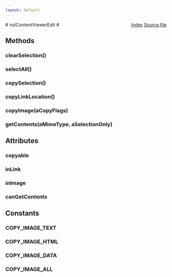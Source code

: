 ```yaml
---
layout: default
---
```

<div class='links' style='float:right'><a href="../index.html">Index</a>
<a href="http://dxr.mozilla.org/mozilla-central/source/docshell/base/nsIContentViewerEdit.idl">Source file</a>
</div>
# nsIContentViewerEdit #

## Methods ##

### clearSelection() ###

### selectAll() ###

### copySelection() ###

### copyLinkLocation() ###

### copyImage(aCopyFlags) ###

### getContents(aMimeType, aSelectionOnly) ###

## Attributes ##

### copyable ###

### inLink ###

### inImage ###

### canGetContents ###

## Constants ##

### COPY_IMAGE_TEXT ###

### COPY_IMAGE_HTML ###

### COPY_IMAGE_DATA ###

### COPY_IMAGE_ALL ###
